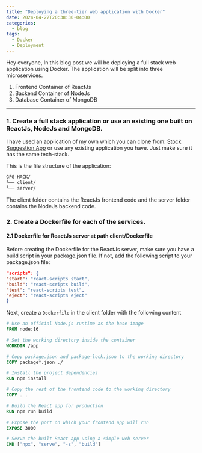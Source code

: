 ```yaml
---
title: "Deploying a three-tier web application with Docker"
date: 2024-04-22T20:38:30-04:00
categories:
  - blog
tags:
  - Docker
  - Deployment
---
```


Hey everyone, In this blog post we will be deploying a full stack web application using Docker. The application will be split into three microservices. 

1. Frontend Container of ReactJs 
2. Backend Container of NodeJs
3. Database Container of MongoDB

--------------------------------------------------

### 1. Create a full stack application or use an existing one built on ReactJs, NodeJs and MongoDB.

I have used an application of my own which you can clone from: [Stock Suggestion App](https://github.com/arpitmathur2412/GFG-HACK) or use any existing application you have. Just make sure it has the same tech-stack.

This is the file structure of the application:

```bash
GFG-HACK/
└── client/
└── server/
```

The client folder contains the ReactJs frontend code and the server folder contains the NodeJs backend code.


### 2. Create a Dockerfile for each of the services.


#### 2.1 Dockerfile for ReactJs server at path client/Dockerfile
  
Before creating the Dockerfile for the ReactJs server, make sure you have a build script in your package.json file. If not, add the following script to your package.json file:

```json
"scripts": {
"start": "react-scripts start",
"build": "react-scripts build",
"test": "react-scripts test",
"eject": "react-scripts eject"
}
```

Next, create a ```Dockerfile``` in the client folder with the following content

  ```Dockerfile
  # Use an official Node.js runtime as the base image
  FROM node:16

  # Set the working directory inside the container
  WORKDIR /app

  # Copy package.json and package-lock.json to the working directory
  COPY package*.json ./

  # Install the project dependencies
  RUN npm install

  # Copy the rest of the frontend code to the working directory
  COPY . .

  # Build the React app for production
  RUN npm run build

  # Expose the port on which your frontend app will run
  EXPOSE 3000

  # Serve the built React app using a simple web server
  CMD ["npx", "serve", "-s", "build"]

  ````
